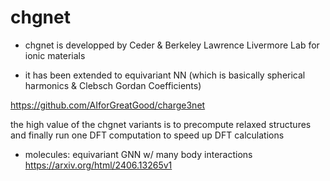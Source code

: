 # chgnet

- chgnet is developped by Ceder & Berkeley Lawrence Livermore Lab for ionic materials

- it has been extended to equivariant NN (which is basically spherical harmonics & Clebsch Gordan Coefficients)

https://github.com/AIforGreatGood/charge3net

the high value of the chgnet variants is to precompute relaxed structures and finally run one DFT computation to speed up DFT calculations 

- molecules: equivariant GNN w/ many body interactions https://arxiv.org/html/2406.13265v1
